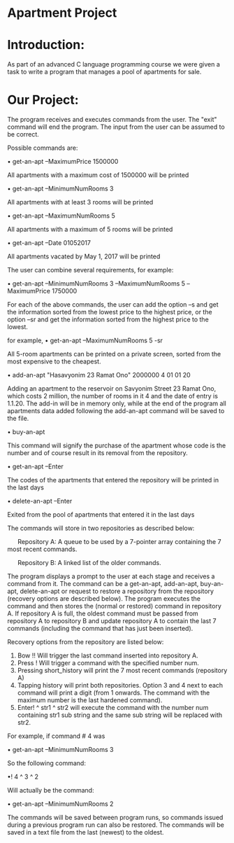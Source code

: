 # Apartment Project

# Introduction:
As part of an advanced C language programming course we were given a task to write a program that manages a pool of apartments for sale.

# Our Project:
The program receives and executes commands from the user. The "exit" command will end the program.
The input from the user can be assumed to be correct.

Possible commands are:

• get-an-apt –MaximumPrice 1500000

All apartments with a maximum cost of 1500000 will be printed

• get-an-apt –MinimumNumRooms 3

All apartments with at least 3 rooms will be printed

• get-an-apt –MaximumNumRooms 5

All apartments with a maximum of 5 rooms will be printed

• get-an-apt –Date 01052017

All apartments vacated by May 1, 2017 will be printed


The user can combine several requirements, for example:

• get-an-apt –MinimumNumRooms 3 –MaximumNumRooms 5 –MaximumPrice 1750000

For each of the above commands, the user can add the option –s and get the information sorted from the lowest price to the highest price, or the option –sr and get the information sorted from the highest price to the lowest.

for example,
• get-an-apt –MaximumNumRooms 5 -sr

All 5-room apartments can be printed on a private screen, sorted from the most expensive to the cheapest.

• add-an-apt "Hasavyonim 23 Ramat Ono" 2000000 4 01 01 20

Adding an apartment to the reservoir on Savyonim Street 23 Ramat Ono, which costs 2 million, the number of rooms in it 4 and the date of entry is 1.1.20.
The add-in will be in memory only, while at the end of the program all apartments data added following the add-an-apt command will be saved to the file.

• buy-an-apt <number>
  
This command will signify the purchase of the apartment whose code is the number and of course result in its removal from the repository.

• get-an-apt –Enter <x>
  
The codes of the apartments that entered the repository will be printed in the last <x> days

• delete-an-apt –Enter <x>
  
Exited from the pool of apartments that entered it in the last <x> days

The commands will store in two repositories as described below:

      Repository A: A queue to be used by a 7-pointer array containing the 7 most recent commands.
      
      Repository B: A linked list of the older commands.
      

The program displays a prompt to the user at each stage and receives a command from it. The command can be a get-an-apt, add-an-apt, buy-an-apt, delete-an-apt or request to restore a repository from the repository (recovery options are described below).
The program executes the command and then stores the (normal or restored) command in repository A. If repository A is full, the oldest command must be passed from repository A to repository B and update repository A to contain the last 7 commands (including the command that has just been inserted).

Recovery options from the repository are listed below:
1. Bow !! Will trigger the last command inserted into repository A.
2. Press <num>! Will trigger a command with the specified number num.
3. Pressing short_history will print the 7 most recent commands (repository A)
4. Tapping history will print both repositories.
Option 3 and 4 next to each command will print a digit (from 1 onwards. The command with the maximum number is the last hardened command).
5. Enter! <num> ^ str1 ^ str2 will execute the command with the number num containing str1 sub string and the same sub string will be replaced with str2.

For example, if command # 4 was

• get-an-apt –MinimumNumRooms 3

So the following command:

•! 4 ^ 3 ^ 2

Will actually be the command:

• get-an-apt –MinimumNumRooms 2


The commands will be saved between program runs, so commands issued during a previous program run can also be restored. The commands will be saved in a text file from the last (newest) to the oldest.




